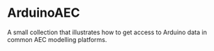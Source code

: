 ArduinoAEC
==========

A small collection that illustrates how to get access to Arduino data in common AEC modelling platforms.